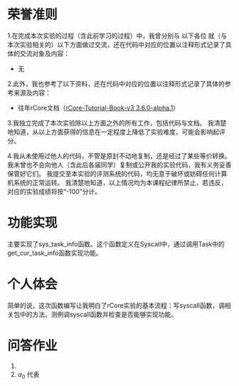 # 荣誉准则

1.在完成本次实验的过程（含此前学习的过程）中，我曾分别与 以下各位 就（与本次实验相关的）以下方面做过交流，还在代码中对应的位置以注释形式记录了具体的交流对象及内容：

* 无

2.此外，我也参考了以下资料，还在代码中对应的位置以注释形式记录了具体的参考来源及内容：
* 往年rCore文档（[rCore-Tutorial-Book-v3 3.6.0-alpha.1](https://rcore-os.cn/rCore-Tutorial-Book-v3/chapter3/6answer.html)） 

3.我独立完成了本次实验除以上方面之外的所有工作，包括代码与文档。 我清楚地知道，从以上方面获得的信息在一定程度上降低了实验难度，可能会影响起评分。

4.我从未使用过他人的代码，不管是原封不动地复制，还是经过了某些等价转换。我未曾也不会向他人（含此后各届同学）复制或公开我的实验代码，我有义务妥善保管好它们。 我提交至本实验的评测系统的代码，均无意于破坏或妨碍任何计算机系统的正常运转。 我清楚地知道，以上情况均为本课程纪律所禁止，若违反，对应的实验成绩将按“-100”分计。

# 功能实现

主要实现了sys_task_info函数。这个函数定义在Syscall中，通过调用Task中的get_cur_task_info函数实现功能。

# 个人体会
简单的说，这次函数编写让我明白了rCore实验的基本流程：写syscall函数，调相关包中的方法，测例调syscall函数并检查是否能够实现功能。

# 问答作业

1. 
2. $a_0$ 代表
